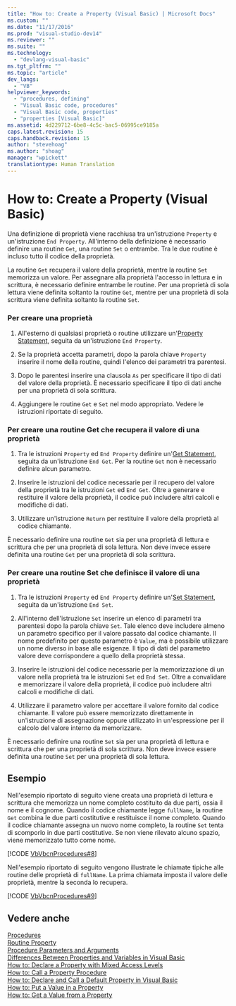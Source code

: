 ```yaml
---
title: "How to: Create a Property (Visual Basic) | Microsoft Docs"
ms.custom: ""
ms.date: "11/17/2016"
ms.prod: "visual-studio-dev14"
ms.reviewer: ""
ms.suite: ""
ms.technology: 
  - "devlang-visual-basic"
ms.tgt_pltfrm: ""
ms.topic: "article"
dev_langs: 
  - "VB"
helpviewer_keywords: 
  - "procedures, defining"
  - "Visual Basic code, procedures"
  - "Visual Basic code, properties"
  - "properties [Visual Basic]"
ms.assetid: 4d229712-6be8-4c5c-bac5-06995ce9185a
caps.latest.revision: 15
caps.handback.revision: 15
author: "stevehoag"
ms.author: "shoag"
manager: "wpickett"
translationtype: Human Translation
---
```

# How to: Create a Property (Visual Basic)
Una definizione di proprietà viene racchiusa tra un'istruzione `Property` e un'istruzione `End Property`.  All'interno della definizione è necessario definire una routine `Get`, una routine `Set` o entrambe.  Tra le due routine è incluso tutto il codice della proprietà.  
  
 La routine `Get` recupera il valore della proprietà, mentre la routine `Set` memorizza un valore.  Per assegnare alla proprietà l'accesso in lettura e in scrittura, è necessario definire entrambe le routine.  Per una proprietà di sola lettura viene definita soltanto la routine `Get`, mentre per una proprietà di sola scrittura viene definita soltanto la routine `Set`.  
  
### Per creare una proprietà  
  
1.  All'esterno di qualsiasi proprietà o routine utilizzare un'[Property Statement](../../../../visual-basic/language-reference/statements/property-statement.md), seguita da un'istruzione `End Property`.  
  
2.  Se la proprietà accetta parametri, dopo la parola chiave `Property` inserire il nome della routine, quindi l'elenco dei parametri tra parentesi.  
  
3.  Dopo le parentesi inserire una clausola `As` per specificare il tipo di dati del valore della proprietà.  È necessario specificare il tipo di dati anche per una proprietà di sola scrittura.  
  
4.  Aggiungere le routine `Get` e `Set` nel modo appropriato.  Vedere le istruzioni riportate di seguito.  
  
### Per creare una routine Get che recupera il valore di una proprietà  
  
1.  Tra le istruzioni `Property` ed `End Property` definire un'[Get Statement](../../../../visual-basic/language-reference/statements/get-statement.md), seguita da un'istruzione `End Get`.  Per la routine `Get` non è necessario definire alcun parametro.  
  
2.  Inserire le istruzioni del codice necessarie per il recupero del valore della proprietà tra le istruzioni `Get` ed `End Get`.  Oltre a generare e restituire il valore della proprietà, il codice può includere altri calcoli e modifiche di dati.  
  
3.  Utilizzare un'istruzione `Return` per restituire il valore della proprietà al codice chiamante.  
  
 È necessario definire una routine `Get` sia per una proprietà di lettura e scrittura che per una proprietà di sola lettura.  Non deve invece essere definita una routine `Get` per una proprietà di sola scrittura.  
  
### Per creare una routine Set che definisce il valore di una proprietà  
  
1.  Tra le istruzioni `Property` ed `End Property` definire un'[Set Statement](../../../../visual-basic/language-reference/statements/set-statement.md), seguita da un'istruzione `End Set`.  
  
2.  All'interno dell'istruzione `Set` inserire un elenco di parametri tra parentesi dopo la parola chiave `Set`.  Tale elenco deve includere almeno un parametro specifico per il valore passato dal codice chiamante.  Il nome predefinito per questo parametro è `Value`, ma è possibile utilizzare un nome diverso in base alle esigenze.  Il tipo di dati del parametro valore deve corrispondere a quello della proprietà stessa.  
  
3.  Inserire le istruzioni del codice necessarie per la memorizzazione di un valore nella proprietà tra le istruzioni `Set` ed `End Set`.  Oltre a convalidare e memorizzare il valore della proprietà, il codice può includere altri calcoli e modifiche di dati.  
  
4.  Utilizzare il parametro valore per accettare il valore fornito dal codice chiamante.  Il valore può essere memorizzato direttamente in un'istruzione di assegnazione oppure utilizzato in un'espressione per il calcolo del valore interno da memorizzare.  
  
 È necessario definire una routine `Set` sia per una proprietà di lettura e scrittura che per una proprietà di sola scrittura.  Non deve invece essere definita una routine `Set` per una proprietà di sola lettura.  
  
## Esempio  
 Nell'esempio riportato di seguito viene creata una proprietà di lettura e scrittura che memorizza un nome completo costituito da due parti, ossia il nome e il cognome.  Quando il codice chiamante legge `fullName`, la routine `Get` combina le due parti costitutive e restituisce il nome completo.  Quando il codice chiamante assegna un nuovo nome completo, la routine `Set` tenta di scomporlo in due parti costitutive.  Se non viene rilevato alcuno spazio, viene memorizzato tutto come nome.  
  
 [!CODE [VbVbcnProcedures#8](../CodeSnippet/VS_Snippets_VBCSharp/VbVbcnProcedures#8)]  
  
 Nell'esempio riportato di seguito vengono illustrate le chiamate tipiche alle routine delle proprietà di `fullName`.  La prima chiamata imposta il valore delle proprietà, mentre la seconda lo recupera.  
  
 [!CODE [VbVbcnProcedures#9](../CodeSnippet/VS_Snippets_VBCSharp/VbVbcnProcedures#9)]  
  
## Vedere anche  
 [Procedures](../../../../visual-basic/programming-guide/language-features/procedures/index.md)   
 [Routine Property](../../../../visual-basic/programming-guide/language-features/procedures/property-procedures.md)   
 [Procedure Parameters and Arguments](../../../../visual-basic/programming-guide/language-features/procedures/procedure-parameters-and-arguments.md)   
 [Differences Between Properties and Variables in Visual Basic](../../../../visual-basic/programming-guide/language-features/procedures/differences-between-properties-and-variables.md)   
 [How to: Declare a Property with Mixed Access Levels](../../../../visual-basic/programming-guide/language-features/procedures/how-to-declare-a-property-with-mixed-access-levels.md)   
 [How to: Call a Property Procedure](../../../../visual-basic/programming-guide/language-features/procedures/how-to-call-a-property-procedure.md)   
 [How to: Declare and Call a Default Property in Visual Basic](../../../../visual-basic/programming-guide/language-features/procedures/how-to-declare-and-call-a-default-property.md)   
 [How to: Put a Value in a Property](../../../../visual-basic/programming-guide/language-features/procedures/how-to-put-a-value-in-a-property.md)   
 [How to: Get a Value from a Property](../../../../visual-basic/programming-guide/language-features/procedures/how-to-get-a-value-from-a-property.md)